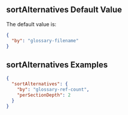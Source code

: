 ## sortAlternatives Default Value

The default value is:

```json
{
  "by": "glossary-filename"
}
```

## sortAlternatives Examples

```json
{
  "sortAlternatives": {
    "by": "glossary-ref-count",
    "perSectionDepth": 2
  }
}
```
